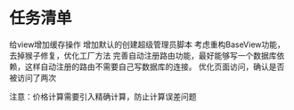 # 任务清单

给view增加缓存操作
增加默认的创建超级管理员脚本
考虑重构BaseView功能，去掉猴子修复，优化工厂方法
完善自动注册路由功能，最好能够写一个数据库依赖，这样自动注册的路由不需要自己写数据库的连接。
优化页面访问，确认是否被访问了两次

注意：价格计算需要引入精确计算，防止计算误差问题

